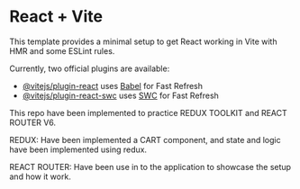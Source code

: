 # React + Vite

This template provides a minimal setup to get React working in Vite with HMR and some ESLint rules.

Currently, two official plugins are available:

- [@vitejs/plugin-react](https://github.com/vitejs/vite-plugin-react/blob/main/packages/plugin-react/README.md) uses [Babel](https://babeljs.io/) for Fast Refresh
- [@vitejs/plugin-react-swc](https://github.com/vitejs/vite-plugin-react-swc) uses [SWC](https://swc.rs/) for Fast Refresh


This repo have been implemented to practice REDUX TOOLKIT and REACT ROUTER V6.

REDUX:
Have been implemented a CART component, and state and logic have been implemented using redux.

REACT ROUTER:
Have been use in to the application to showcase the setup and how it work.
